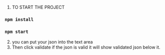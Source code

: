 1. TO START THE PROJECT

### `npm install`

### `npm start`

2. you can put your json into the text area
3. Then click validate if the json is valid it will show validated json below it.
